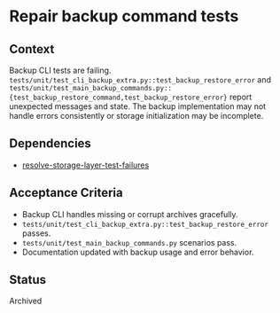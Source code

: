 # Repair backup command tests

## Context
Backup CLI tests are failing. `tests/unit/test_cli_backup_extra.py::test_backup_restore_error`
and `tests/unit/test_main_backup_commands.py::{test_backup_restore_command,test_backup_restore_error}`
report unexpected messages and state. The backup implementation may not handle
errors consistently or storage initialization may be incomplete.

## Dependencies
- [resolve-storage-layer-test-failures](resolve-storage-layer-test-failures.md)

## Acceptance Criteria
- Backup CLI handles missing or corrupt archives gracefully.
- `tests/unit/test_cli_backup_extra.py::test_backup_restore_error` passes.
- `tests/unit/test_main_backup_commands.py` scenarios pass.
- Documentation updated with backup usage and error behavior.

## Status
Archived
